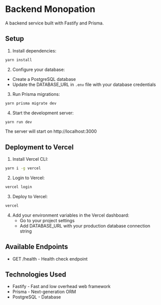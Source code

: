 # Backend Monopation

A backend service built with Fastify and Prisma.

## Setup

1. Install dependencies:
```bash
yarn install
```

2. Configure your database:
- Create a PostgreSQL database
- Update the DATABASE_URL in `.env` file with your database credentials

3. Run Prisma migrations:
```bash
yarn prisma migrate dev
```

4. Start the development server:
```bash
yarn run dev
```

The server will start on http://localhost:3000

## Deployment to Vercel

1. Install Vercel CLI:
```bash
yarn i -g vercel
```

2. Login to Vercel:
```bash
vercel login
```

3. Deploy to Vercel:
```bash
vercel
```

4. Add your environment variables in the Vercel dashboard:
   - Go to your project settings
   - Add DATABASE_URL with your production database connection string

## Available Endpoints

- GET /health - Health check endpoint

## Technologies Used

- Fastify - Fast and low overhead web framework
- Prisma - Next-generation ORM
- PostgreSQL - Database
